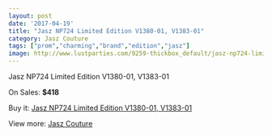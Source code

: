 ```yaml
---
layout: post
date: '2017-04-19'
title: "Jasz NP724 Limited Edition V1380-01, V1383-01"
category: Jasz Couture
tags: ["prom","charming","brand","edition","jasz"]
image: http://www.lustparties.com/9259-thickbox_default/jasz-np724-limited-edition-v1380-01-v1383-01.jpg
---
```

Jasz NP724 Limited Edition V1380-01, V1383-01

On Sales: **$418**
<a href="https://www.lustparties.com/en/jasz-couture/3237-jasz-np724-limited-edition-v1380-01-v1383-01.html"><amp-img layout="responsive" width="600" height="600" src="//www.lustparties.com/9259-thickbox_default/jasz-np724-limited-edition-v1380-01-v1383-01.jpg" alt="Jasz NP724 Limited Edition V1380-01, V1383-01 0" /></a>
<a href="https://www.lustparties.com/en/jasz-couture/3237-jasz-np724-limited-edition-v1380-01-v1383-01.html"><amp-img layout="responsive" width="600" height="600" src="//www.lustparties.com/9260-thickbox_default/jasz-np724-limited-edition-v1380-01-v1383-01.jpg" alt="Jasz NP724 Limited Edition V1380-01, V1383-01 1" /></a>

Buy it: [Jasz NP724 Limited Edition V1380-01, V1383-01](https://www.lustparties.com/en/jasz-couture/3237-jasz-np724-limited-edition-v1380-01-v1383-01.html "Jasz NP724 Limited Edition V1380-01, V1383-01")

View more: [Jasz Couture](https://www.lustparties.com/en/9-jasz-couture "Jasz Couture")